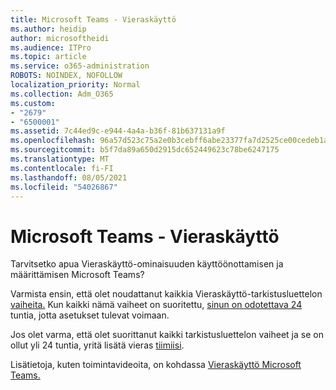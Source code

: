 ```yaml
---
title: Microsoft Teams - Vieraskäyttö
ms.author: heidip
author: microsoftheidi
ms.audience: ITPro
ms.topic: article
ms.service: o365-administration
ROBOTS: NOINDEX, NOFOLLOW
localization_priority: Normal
ms.collection: Adm_O365
ms.custom:
- "2679"
- "6500001"
ms.assetid: 7c44ed9c-e944-4a4a-b36f-81b637131a9f
ms.openlocfilehash: 96a57d523c75a2e0b3cebff6abe23377fa7d2525ce00cedeb1a16c6669255c8e
ms.sourcegitcommit: b5f7da89a650d2915dc652449623c78be6247175
ms.translationtype: MT
ms.contentlocale: fi-FI
ms.lasthandoff: 08/05/2021
ms.locfileid: "54026867"
---
```

# <a name="microsoft-teams---guest-access"></a>Microsoft Teams - Vieraskäyttö

Tarvitsetko apua Vieraskäyttö-ominaisuuden käyttöönottamisen ja määrittämisen Microsoft Teams?  

Varmista ensin, että olet noudattanut kaikkia Vieraskäyttö-tarkistusluettelon [vaiheita.](https://docs.microsoft.com/microsoftteams/guest-access-checklist) Kun kaikki nämä vaiheet on suoritettu, [sinun on odotettava 24](https://docs.microsoft.com/microsoftteams/manage-guests#guest-access-latencies) tuntia, jotta asetukset tulevat voimaan.

Jos olet varma, että olet suorittanut kaikki tarkistusluettelon vaiheet ja se on ollut yli 24 tuntia, yritä lisätä vieras [tiimiisi](https://support.office.com/article/add-guests-to-a-team-in-teams-fccb4fa6-f864-4508-bdde-256e7384a14f#ID0EAABAAA=Desktop).

Lisätietoja, kuten toimintavideoita, on kohdassa [Vieraskäyttö Microsoft Teams.](https://docs.microsoft.com/microsoftteams/guest-access)
